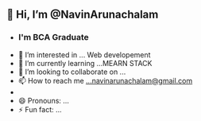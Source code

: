 ## 👋 Hi, I’m @NavinArunachalam
- ### I'm BCA Graduate
- 👀 I’m interested in ... Web developement 
- 🌱 I’m currently learning ...MEARN STACK 
- 💞️ I’m looking to collaborate on ...
- 📫 How to reach me ...navinarunachalam@gmail.com
- 
- 😄 Pronouns: ...
- ⚡ Fun fact: ...

<!---
NavinArunachalam/NavinArunachalam is a ✨ special ✨ repository because its `README.md` (this file) appears on your GitHub profile.
You can click the Preview link to take a look at your changes.
--->
